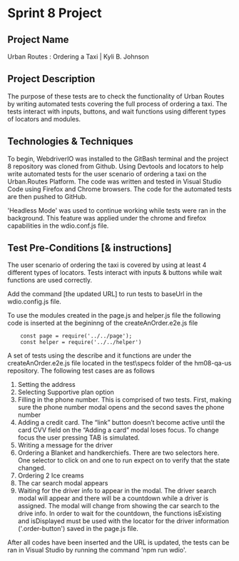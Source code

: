 # Sprint 8 Project
## Project Name
Urban Routes : Ordering a Taxi | Kyli B. Johnson
## Project Description
The purpose of these tests are to check the functionality of Urban Routes by writing automated tests covering the full process of ordering a taxi. The tests interact with inputs, buttons, and wait functions using different types of locators and modules.
## Technologies & Techniques 
To begin, WebdriverIO was installed to the GitBash terminal and the project 8 repository was cloned from Github. Using Devtools and locators to help write automated tests for the user scenario of ordering a taxi on the Urban.Routes Platform. The code was written and tested in Visual Studio Code using Firefox and Chrome browsers. The code for the automated tests are then pushed to GitHub.

'Headless Mode' was used to continue working while tests were ran in the background. This feature was applied under the chrome and firefox capabilities in the wdio.conf.js file.
 

## Test Pre-Conditions [& instructions]
The user scenario of ordering the taxi is covered by using at least 4 different types of locators. Tests interact with inputs & buttons while wait functions are used correctly. 

Add the command [the updated URL] to run tests to baseUrl in the wdio.config.js file.

To use the modules created in the page.js and helper.js file the following code is inserted at the begininng of the createAnOrder.e2e.js file

        const page = require('../../page');
        const helper = require('../../helper')

A set of tests using the describe and it functions are under the createAnOrder.e2e.js file located in the test\specs folder of the hm08-qa-us repository. The following test cases are as follows
1. Setting the address
2. Selecting Supportive plan option
3. Filling in the phone number. This is comprised of two tests. First, making sure the phone number modal opens and the second saves the phone number
4. Adding a credit card. The “link” button doesn’t become active until the card CVV field on the “Adding a card” modal loses focus. To change focus the user pressing TAB is simulated.
5. Writing a message for the driver
6. Ordering a Blanket and handkerchiefs. There are two selectors here. One selector to click on and one to run expect on to verify that the state changed.
7.  Ordering 2 Ice creams
8. The car search modal appears
9. Waiting for the driver info to appear in the modal.
The driver search modal will appear and there will be a countdown while a driver is assigned. The modal will change from showing the car search to the drive info. In order to wait for the countdown, the functions isExisting and isDisplayed must be used with the locator for the driver information ('.order-button') saved in the page.js file.

After all codes have been inserted and the URL is updated, the tests can be ran in Visual Studio by running the command 'npm run wdio'.
 